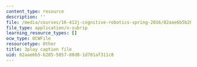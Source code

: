 ```yaml
---
content_type: resource
description: ''
file: /media/courses/16-412j-cognitive-robotics-spring-2016/82aae6b5b285585788d81d781af311c8_DdPNsGRIw6o.vtt
file_type: application/x-subrip
learning_resource_types: []
ocw_type: OCWFile
resourcetype: Other
title: 3play caption file
uid: 82aae6b5-b285-5857-88d8-1d781af311c8
---
```


